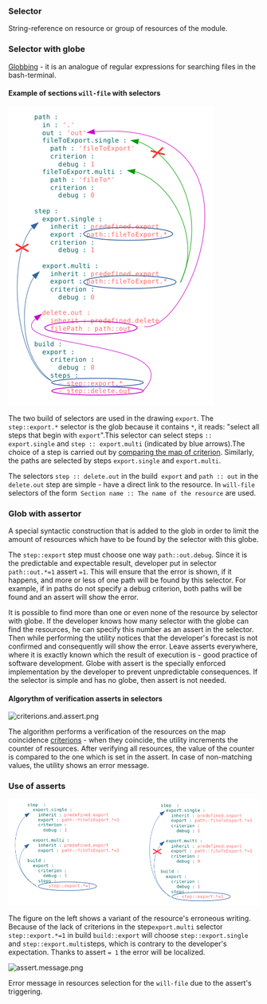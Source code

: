 ### Selector

String-reference on resource or group of resources of the module.

### Selector with globe

[Globbing](https://linuxhint.com/bash_globbing_tutorial/) - it is an analogue of regular expressions for searching files in the bash-terminal.

#### Example of sections `will-file` with selectors

![selector.png](./Images/selector.png)

The two build of selectors are used in the drawing `export`. The `step::export.*` selector is the glob because it contains `*`, it reads: "select all steps that begin with `export`".This selector can select steps `:: export.single` and `step :: export.multi` (indicated by blue arrows).The choice of a step is carried out by [comparing the map of criterion](Criterions.md). Similarly, the paths are selected by steps `export.single` and `export.multi`.

The selectors `step :: delete.out` in the build` export` and `path :: out` in the` delete.out` step are simple - have a direct link to the resource. In `will-file` selectors of the form` Section name :: The name of the resource` are used.

### Glob with assertor

A special syntactic construction that is added to the glob in order to limit the amount of resources which have to be found by the selector with this globe.

The `step::export` step must choose one way `path::out.debug`. Since it is the predictable and expectable result, developer put in selector `path::out.*=1` assert `=1`. This will ensure that the error is shown, if it happens, and more or less of  one path will be found by this selector. For example, if in paths do not specify a debug criterion, both paths will be found and an assert will show the error.

It is possible to find more than one or even none of the resource by selector with globe. If the developer knows how many selector with the globe can find the resources, he can specify this number as an assert in the selector. Then while performing the utility notices that the developer's forecast is not confirmed and consequently will show the error. Leave asserts everywhere, where it is exactly known which the result of execution is - good practice of software development. Globe with assert is the specially enforced implementation by the developer to prevent unpredictable consequences. If the selector is simple and has no globe, then assert is not needed.

#### Algorythm of verification asserts in selectors

![criterions.and.assert.png](./Images/criterions.and.asserts.png)

The algorithm performs a verification of the resources on the map coincidence [criterions](Criterions.md) - when they coincide, the utility increments the counter of resources. After verifying all resources, the value of the counter is compared to the one which is set in the assert. In case of non-matching values, the utility shows an error message.

### Use of asserts

![asserts.png](./Images/asserts.png)  

The figure on the left shows a variant of the resource's erroneous writing. Because of the lack of criterions in the step`export.multi` selector `step::export.*=1` in build `build::export` will choose `step::export.single` and `step::export.multi`steps, which is contrary to the developer's expectation. Thanks to assert `= 1` the error will be localized.

![assert.message.png](./Images/assert.message.png)  

Error message in resources selection for the `will-file` due to the assert's triggering.
